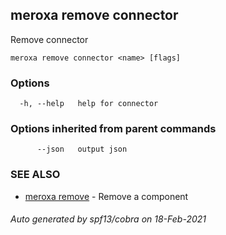 ## meroxa remove connector

Remove connector

```
meroxa remove connector <name> [flags]
```

### Options

```
  -h, --help   help for connector
```

### Options inherited from parent commands

```
      --json   output json
```

### SEE ALSO

* [meroxa remove](meroxa_remove.md)	 - Remove a component

###### Auto generated by spf13/cobra on 18-Feb-2021
